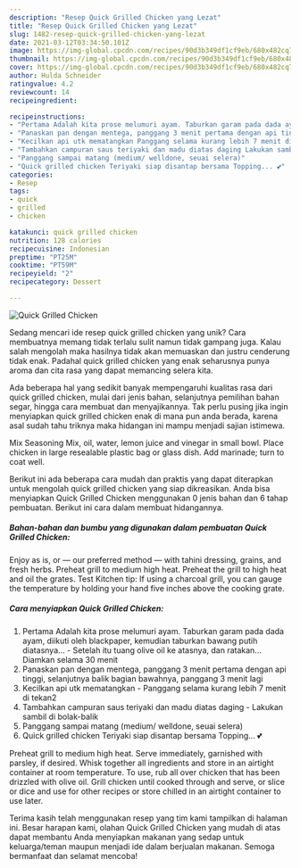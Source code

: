 ```yaml
---
description: "Resep Quick Grilled Chicken yang Lezat"
title: "Resep Quick Grilled Chicken yang Lezat"
slug: 1482-resep-quick-grilled-chicken-yang-lezat
date: 2021-03-12T03:34:50.101Z
image: https://img-global.cpcdn.com/recipes/90d3b349df1cf9eb/680x482cq70/quick-grilled-chicken-foto-resep-utama.jpg
thumbnail: https://img-global.cpcdn.com/recipes/90d3b349df1cf9eb/680x482cq70/quick-grilled-chicken-foto-resep-utama.jpg
cover: https://img-global.cpcdn.com/recipes/90d3b349df1cf9eb/680x482cq70/quick-grilled-chicken-foto-resep-utama.jpg
author: Hulda Schneider
ratingvalue: 4.2
reviewcount: 14
recipeingredient:

recipeinstructions:
- "Pertama Adalah kita prose melumuri ayam. Taburkan garam pada dada ayam, diikuti oleh blackpaper, kemudian taburkan bawang putih diatasnya... Setelah itu tuang olive oil ke atasnya, dan ratakan... Diamkan selama 30 menit"
- "Panaskan pan dengan mentega, panggang 3 menit pertama dengan api tinggi, selanjutnya balik bagian bawahnya, panggang 3 menit lagi"
- "Kecilkan api utk mematangkan Panggang selama kurang lebih 7 menit di tekan2"
- "Tambahkan campuran saus teriyaki dan madu diatas daging Lakukan sambil di bolak-balik"
- "Panggang sampai matang (medium/ welldone, seuai selera)"
- "Quick grilled chicken Teriyaki siap disantap bersama Topping... 💕"
categories:
- Resep
tags:
- quick
- grilled
- chicken

katakunci: quick grilled chicken 
nutrition: 128 calories
recipecuisine: Indonesian
preptime: "PT25M"
cooktime: "PT59M"
recipeyield: "2"
recipecategory: Dessert

---
```



![Quick Grilled Chicken](https://img-global.cpcdn.com/recipes/90d3b349df1cf9eb/680x482cq70/quick-grilled-chicken-foto-resep-utama.jpg)

Sedang mencari ide resep quick grilled chicken yang unik? Cara membuatnya memang tidak terlalu sulit namun tidak gampang juga. Kalau salah mengolah maka hasilnya tidak akan memuaskan dan justru cenderung tidak enak. Padahal quick grilled chicken yang enak seharusnya punya aroma dan cita rasa yang dapat memancing selera kita.

Ada beberapa hal yang sedikit banyak mempengaruhi kualitas rasa dari quick grilled chicken, mulai dari jenis bahan, selanjutnya pemilihan bahan segar, hingga cara membuat dan menyajikannya. Tak perlu pusing jika ingin menyiapkan quick grilled chicken enak di mana pun anda berada, karena asal sudah tahu triknya maka hidangan ini mampu menjadi sajian istimewa.

Mix Seasoning Mix, oil, water, lemon juice and vinegar in small bowl. Place chicken in large resealable plastic bag or glass dish. Add marinade; turn to coat well.


Berikut ini ada beberapa cara mudah dan praktis yang dapat diterapkan untuk mengolah quick grilled chicken yang siap dikreasikan. Anda bisa menyiapkan Quick Grilled Chicken menggunakan 0 jenis bahan dan 6 tahap pembuatan. Berikut ini cara dalam membuat hidangannya.

<!--inarticleads1-->

##### Bahan-bahan dan bumbu yang digunakan dalam pembuatan Quick Grilled Chicken:



Enjoy as is, or — our preferred method — with tahini dressing, grains, and fresh herbs. Preheat grill to medium high heat. Preheat the grill to high heat and oil the grates. Test Kitchen tip: If using a charcoal grill, you can gauge the temperature by holding your hand five inches above the cooking grate. 

<!--inarticleads2-->

##### Cara menyiapkan Quick Grilled Chicken:

1. Pertama Adalah kita prose melumuri ayam. Taburkan garam pada dada ayam, diikuti oleh blackpaper, kemudian taburkan bawang putih diatasnya... - Setelah itu tuang olive oil ke atasnya, dan ratakan... Diamkan selama 30 menit
1. Panaskan pan dengan mentega, panggang 3 menit pertama dengan api tinggi, selanjutnya balik bagian bawahnya, panggang 3 menit lagi
1. Kecilkan api utk mematangkan - Panggang selama kurang lebih 7 menit di tekan2
1. Tambahkan campuran saus teriyaki dan madu diatas daging - Lakukan sambil di bolak-balik
1. Panggang sampai matang (medium/ welldone, seuai selera)
1. Quick grilled chicken Teriyaki siap disantap bersama Topping... 💕


Preheat grill to medium high heat. Serve immediately, garnished with parsley, if desired. Whisk together all ingredients and store in an airtight container at room temperature. To use, rub all over chicken that has been drizzled with olive oil. Grill chicken until cooked through and serve, or slice or dice and use for other recipes or store chilled in an airtight container to use later. 

Terima kasih telah menggunakan resep yang tim kami tampilkan di halaman ini. Besar harapan kami, olahan Quick Grilled Chicken yang mudah di atas dapat membantu Anda menyiapkan makanan yang sedap untuk keluarga/teman maupun menjadi ide dalam berjualan makanan. Semoga bermanfaat dan selamat mencoba!
